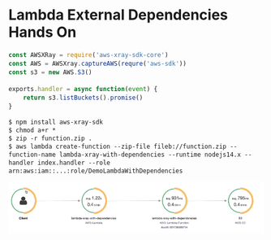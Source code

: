 # Lambda External Dependencies Hands On

```js
const AWSXRay = require('aws-xray-sdk-core')
const AWS = AWSXray.captureAWS(requre('aws-sdk'))
const s3 = new AWS.S3()

exports.handler = async function(event) {
    return s3.listBuckets().promise()
}
```

```console
$ npm install aws-xray-sdk
$ chmod a+r *
$ zip -r function.zip .
$ aws lambda create-function --zip-file fileb://function.zip --function-name lambda-xray-with-dependencies --runtime nodejs14.x --handler index.handler --role arn:aws:iam::...:role/DemoLambdaWithDependencies
```

![](img/2022-05-12-09-27-41.png)